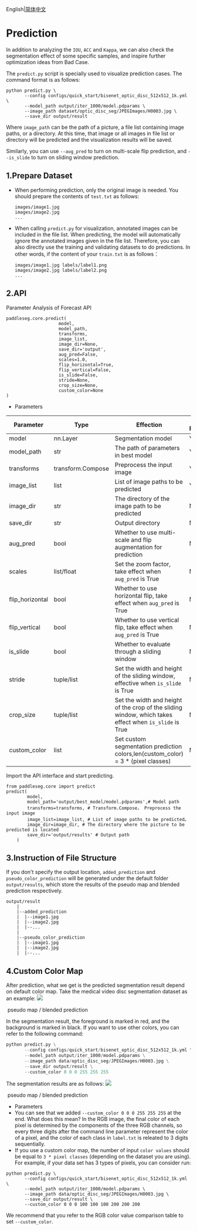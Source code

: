 English|[简体中文](predict_cn.md)

# Prediction

In addition to analyzing the `IOU`, `ACC` and `Kappa`, we can also check the segmentation effect of some specific samples, and inspire further optimization ideas from Bad Case.

The `predict.py` script is specially used to visualize prediction cases. The command format is as follows:

```
python predict.py \
       --config configs/quick_start/bisenet_optic_disc_512x512_1k.yml \
       --model_path output/iter_1000/model.pdparams \
       --image_path dataset/optic_disc_seg/JPEGImages/H0003.jpg \
       --save_dir output/result
```

Where `image_path` can be the path of a picture, a file list containing image paths, or a directory. At this time, that image or all images in file list or directory will be predicted and the visualization results will be saved.

Similarly, you can use `--aug_pred` to turn on multi-scale flip prediction, and `--is_slide` to turn on sliding window prediction.


## 1.Prepare Dataset

- When performing prediction, only the original image is needed. You should prepare the contents of `test.txt` as follows:
    ```
    images/image1.jpg
    images/image2.jpg
    ...
    ```

- When calling `predict.py` for visualization, annotated images can be included in the file list. When predicting, the model will automatically ignore the annotated images given in the file list. Therefore, you can also directly use the training and validating datasets to do predictions. In other words, if the content of your `train.txt` is as follows：
    ```
    images/image1.jpg labels/label1.png
    images/image2.jpg labels/label2.png
    ...
    ```

## 2.API
Parameter Analysis of Forecast API

```
paddleseg.core.predict(
                    model,
                    model_path,
                    transforms,
                    image_list,
                    image_dir=None,
                    save_dir='output',
                    aug_pred=False,
                    scales=1.0,
                    flip_horizontal=True,
                    flip_vertical=False,
                    is_slide=False,
                    stride=None,
                    crop_size=None,
                    custom_color=None
)
```

- Parameters

| Parameter          | Type          | Effection                                                 | Is Required | Default |
| --------------- | ----------------- | ---------------------------------------------------- | ---------- | -------- |
| model           | nn.Layer          | Segmentation model                            | Yes         | -        |
| model_path      | str               | The path of parameters in best model          | Yes         | -        |
| transforms      | transform.Compose | Preprocess the input image                    | Yes         | -        |
| image_list      | list              | List of image paths to be predicted             | Yes         | -        |
| image_dir       | str               | The directory of the image path to be predicted     | No         | None     |
| save_dir        | str               | Output directory                                         | No         | 'output' |
| aug_pred        | bool              | Whether to use multi-scale and flip augmentation for prediction          | No         | False    |
| scales          | list/float        | Set the zoom factor, take effect when `aug_pred` is True                 | No         | 1.0      |
| flip_horizontal | bool              | Whether to use horizontal flip, take effect when `aug_pred` is True  | No         | True     |
| flip_vertical   | bool              | Whether to use vertical flip, take effect when `aug_pred` is True    | No         | False    |
| is_slide        | bool              | Whether to evaluate through a sliding window                             | No         | False    |
| stride          | tuple/list        | Set the width and height of the sliding window, effective when `is_slide` is True       | No         | None     |
| crop_size       | tuple/list        | Set the width and height of the crop of the sliding window, which takes effect when `is_slide` is True | No         | None     |
| custom_color    | list              | Set custom segmentation prediction colors,len(custom_color) = 3 * (pixel classes)  | No        | Default color map |

Import the API interface and start predicting.

```
from paddleseg.core import predict
predict(
        model,
        model_path='output/best_model/model.pdparams',# Model path
        transforms=transforms, # Transform.Compose， Preprocess the input image
        image_list=image_list, # List of image paths to be predicted。
        image_dir=image_dir, # The directory where the picture to be predicted is located
        save_dir='output/results' # Output path
    )
```

## 3.Instruction of File Structure
If you don't specify the output location, `added_prediction` and `pseudo_color_prediction` will be generated under the default folder `output/results`, which store the results of the pseudo map and blended prediction respectively.

    output/result
        |
        |--added_prediction
        |  |--image1.jpg
        |  |--image2.jpg
        |  |--...
        |
        |--pseudo_color_prediction
        |  |--image1.jpg
        |  |--image2.jpg
        |  |--...


## 4.Custom Color Map
After prediction, what we get is the predicted segmentation result depend on default color map. Take the medical video disc segmentation dataset as an example:
![](./color_map/before_mapped.jpeg)

​                                                                                            pseudo map / blended prediction

In the segmentation result, the foreground is marked in red, and the background is marked in black. If you want to use other colors, you can refer to the following command:
```python
python predict.py \
       --config configs/quick_start/bisenet_optic_disc_512x512_1k.yml \
       --model_path output/iter_1000/model.pdparams \
       --image_path data/optic_disc_seg/JPEGImages/H0003.jpg \
       --save_dir output/result \
       --custom_color 0 0 0 255 255 255
```
The segmentation results are as follows:
![](./color_map/after_mapped.jpeg)

​                                                                                            pseudo map / blended prediction

- Parameters
- You can see that we added `--custom_color 0 0 0 255 255 255` at the end. What does this mean? In the RGB image, the final color of each pixel is determined by the components of the three RGB channels, so every three digits after the command line parameter represent the color of a pixel, and the color of each class in `label.txt` is releated to 3 digits sequentially.
- If you use a custom color map, the number of input `color values` should be equal to `3 * pixel classes` (depending on the dataset you are using). For example, if your data set has 3 types of pixels, you can consider run:
```pythons
python predict.py \
       --config configs/quick_start/bisenet_optic_disc_512x512_1k.yml \
       --model_path output/iter_1000/model.pdparams \
       --image_path data/optic_disc_seg/JPEGImages/H0003.jpg \
       --save_dir output/result \
       --custom_color 0 0 0 100 100 100 200 200 200
```

We recommend that you refer to the RGB color value comparison table to set `--custom_color`.
